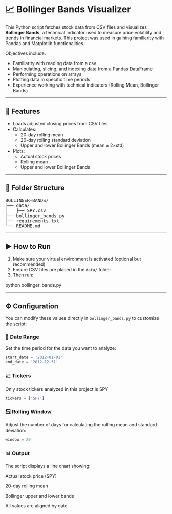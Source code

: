 # 📈 Bollinger Bands Visualizer

This Python script fetches stock data from CSV files and visualizes **Bollinger Bands**, a technical indicator used to measure price volatility and trends in financial markets.
This project was used in gaining familiarity with Pandas and Matplotlib functionalities.

Objectives include:
- Familiarity with reading data from a csv
- Manipulating, slicing, and indexing data from a Pandas DataFrame
- Performing operations on arrays
- Plotting data in specific time periods
- Experience working with technical indicators (Rolling Mean, Bollinger Bands)

---

## 🔧 Features

- Loads adjusted closing prices from CSV files
- Calculates:
  - 20-day rolling mean
  - 20-day rolling standard deviation
  - Upper and lower Bollinger Bands (mean ± 2×std)
- Plots:
  - Actual stock prices
  - Rolling mean
  - Upper and lower Bollinger Bands

---

## 📁 Folder Structure

<pre>
BOLLINGER-BANDS/
├── data/
│   ├── SPY.csv
├── bollinger_bands.py
├── requirements.txt
└── README.md
</pre>

---

## ▶️ How to Run

1. Make sure your virtual environment is activated (optional but recommended)
2. Ensure CSV files are placed in the `data/` folder
3. Then run:

python bollinger_bands.py

---

## ⚙️ Configuration

You can modify these values directly in `bollinger_bands.py` to customize the script:

### 📅 Date Range
Set the time period for the data you want to analyze:
```python
start_date = '2012-01-01'
end_date = '2012-12-31'
```

### 📈 Tickers
Only stock tickers analyzed in this project is SPY
```python
tickers = ['SPY']
```

### 🪟 Rolling Window
Adjust the number of days for calculating the rolling mean and standard deviation:
```python
window = 20
```

### 📊 Output
The script displays a line chart showing:

Actual stock price (SPY)

20-day rolling mean

Bollinger upper and lower bands

All values are aligned by date.
